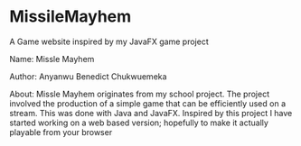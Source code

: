 # MissileMayhem
 A Game website inspired by my JavaFX game project


Name: Missle Mayhem

Author: Anyanwu Benedict Chukwuemeka

About: 
Missle Mayhem originates from my school project. The project involved the production of a simple game that can be efficiently used on a stream. This was done with Java and JavaFX.
Inspired by this project I have started working on a web based version; hopefully to make it actually playable from your browser